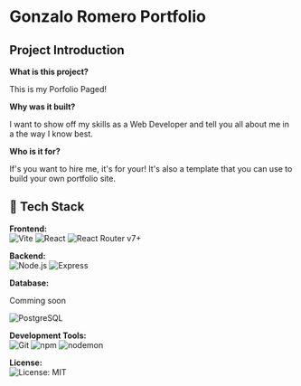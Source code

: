 # Gonzalo Romero Portfolio

## Project Introduction

<!-- What is the project about? Why did you build it? Who was it built for? -->

**What is this project?**

This is my Porfolio Paged!

**Why was it built?**

I want to show off my skills as a Web Developer and tell you all about me in a the way I know best.

**Who is it for?**

If's you want to hire me, it's for your! It's also a template that you can use to build your own portfolio site. 

## 🚀 Tech Stack

**Frontend:**  
![Vite](https://img.shields.io/badge/-Vite-646CFF?logo=vite&logoColor=white&style=for-the-badge)
![React](https://img.shields.io/badge/-React-20232A?logo=react&logoColor=61DAFB&style=for-the-badge)
![React Router v7+](https://img.shields.io/badge/-React_Router_v7-CA4245?logo=react-router&logoColor=white&style=for-the-badge)

**Backend:**  
![Node.js](https://img.shields.io/badge/-Node.js-43853D?logo=node.js&logoColor=white&style=for-the-badge)
![Express](https://img.shields.io/badge/-Express-000000?logo=express&logoColor=white&style=for-the-badge)

**Database:**  

Comming soon

![PostgreSQL](https://img.shields.io/badge/-PostgreSQL-316192?logo=postgresql&logoColor=white&style=for-the-badge)

**Development Tools:**  
![Git](https://img.shields.io/badge/-Git-F05032?logo=git&logoColor=white&style=for-the-badge)
![npm](https://img.shields.io/badge/-npm-CB3837?logo=npm&logoColor=white&style=for-the-badge)
![nodemon](https://img.shields.io/badge/-nodemon-76D04B?logo=nodemon&logoColor=white&style=for-the-badge)

**License:**  
![License: MIT](https://img.shields.io/badge/License-MIT-yellow?style=for-the-badge)